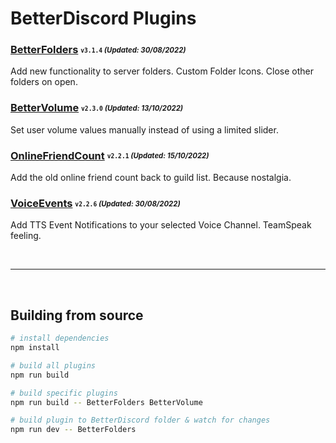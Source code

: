 # BetterDiscord Plugins

### [BetterFolders](/dist/bd/BetterFolders.plugin.js) <sub><sup>`v3.1.4` *(Updated: 30/08/2022)*</sup></sub>
Add new functionality to server folders. Custom Folder Icons. Close other folders on open.

### [BetterVolume](/dist/bd/BetterVolume.plugin.js) <sub><sup>`v2.3.0` *(Updated: 13/10/2022)*</sup></sub>
Set user volume values manually instead of using a limited slider.

### [OnlineFriendCount](/dist/bd/OnlineFriendCount.plugin.js) <sub><sup>`v2.2.1` *(Updated: 15/10/2022)*</sup></sub>
Add the old online friend count back to guild list. Because nostalgia.

### [VoiceEvents](/dist/bd/VoiceEvents.plugin.js) <sub><sup>`v2.2.6` *(Updated: 30/08/2022)*</sup></sub>
Add TTS Event Notifications to your selected Voice Channel. TeamSpeak feeling.

<br>

---

<br>

## Building from source
```sh
# install dependencies
npm install

# build all plugins
npm run build

# build specific plugins
npm run build -- BetterFolders BetterVolume

# build plugin to BetterDiscord folder & watch for changes
npm run dev -- BetterFolders
```
